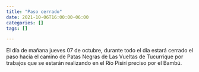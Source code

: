 ```yaml
---
title: "Paso cerrado"
date: 2021-10-06T16:00:00-06:00
categories: []
tags: []

---
```


El día de mañana jueves 07 de octubre, durante todo el día estará cerrado el paso hacia el camino de Patas Negras de Las Vueltas de Tucurrique por trabajos que se estarán realizando en el Río Pisirí preciso por el Bambú.
